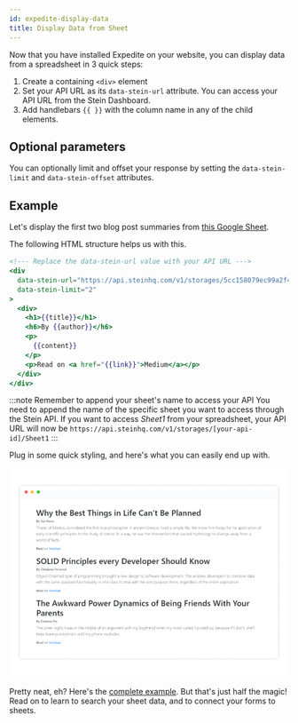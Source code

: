 ```yaml
---
id: expedite-display-data
title: Display Data from Sheet
---
```


Now that you have installed Expedite on your website, you can display data from a spreadsheet in 3 quick steps:

1. Create a containing `<div>` element
2. Set your API URL as its `data-stein-url` attribute. You can access your API URL from the Stein Dashboard.
3. Add handlebars `{{ }}` with the column name in any of the child elements.

## Optional parameters

You can optionally limit and offset your response by setting the `data-stein-limit` and `data-stein-offset` attributes.

## Example

Let's display the first two blog post summaries from [this Google Sheet](https://docs.google.com/spreadsheets/d/13Bc-RY9pOviWvZ7V7CHvuC8QjCqW73guBPk2WxXT0DM/edit#gid=0).

The following HTML structure helps us with this.

```handlebars
<!--- Replace the data-stein-url value with your API URL --->
<div
  data-stein-url="https://api.steinhq.com/v1/storages/5cc158079ec99a2f484dcb40/Sheet1"
  data-stein-limit="2"
>
  <div>
    <h1>{{title}}</h1>
    <h6>By {{author}}</h6>
    <p>
      {{content}}
    </p>
    <p>Read on <a href="{{link}}">Medium</a></p>
  </div>
</div>
```

:::note Remember to append your sheet's name to access your API
You need to append the name of the specific sheet you want to access through the Stein API. If you want to access _Sheet1_ from your spreadsheet, your API URL will now be `https://api.steinhq.com/v1/storages/[your-api-id]/Sheet1`
:::

Plug in some quick styling, and here's what you can easily end up with.

![Blog Posts Screenshot](assets/expedite-blog-posts-read.png)

Pretty neat, eh? Here's the [complete example](https://github.com/SteinHQ/Expedite/blob/master/example/blog.html). But that's just half the magic! Read on to learn to search your sheet data, and to connect your forms to sheets.
